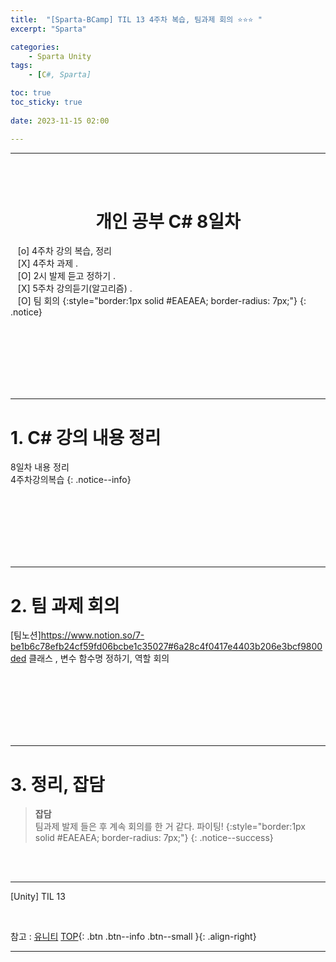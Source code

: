 ```yaml
---
title:  "[Sparta-BCamp] TIL 13 4주차 복습, 팀과제 회의 ⭐⭐⭐ "
excerpt: "Sparta"

categories:
    - Sparta Unity
tags:
    - [C#, Sparta]

toc: true
toc_sticky: true
 
date: 2023-11-15 02:00

---
```

- - -


<BR><BR>

<center><H1> 개인 공부 C# 8일차   </H1></center>

&nbsp;&nbsp; [o] 4주차 강의 복습, 정리   
&nbsp;&nbsp; [X] 4주차 과제 .  
&nbsp;&nbsp; [O] 2시 발제 듣고 정하기 .  
&nbsp;&nbsp; [X] 5주차 강의듣기(알고리즘) .  
&nbsp;&nbsp; [O] 팀 회의
{:style="border:1px solid #EAEAEA; border-radius: 7px;"}
{: .notice}

<br><br><br><br><br><br>
- - - 

# 1. C# 강의 내용 정리
8일차 내용 정리  
4주차강의복습
{: .notice--info}

<br><br><br><br><br><br>
- - - 

# 2. 팀 과제 회의
[팀노션]https://www.notion.so/7-be1b6c78efb24cf59fd06bcbe1c35027#6a28c4f0417e4403b206e3bcf9800ded
클래스 , 변수 함수명 정하기, 역할 회의

<br><br><br><br><br><br>
- - - 

# 3. 정리, 잡담

> **잡담**  
팀과제 발제 들은 후 계속 회의를 한 거 같다. 파이팅!
{:style="border:1px solid #EAEAEA; border-radius: 7px;"}
{: .notice--success}  

<br><br>
- - - 

[Unity] TIL 13

<br>

참고 : [유니티](https://docs.unity3d.com/kr/)
[TOP](#){: .btn .btn--info .btn--small }{: .align-right}
<br>
- - -
